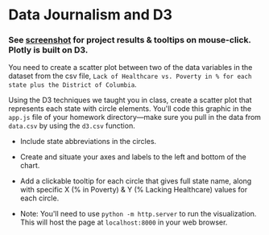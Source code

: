 # Data Journalism and D3

### See [screenshot](https://github.com/lyli888/Level-12-D3/blob/main/Interactive%20ToolTip%20Graph%20Screenshot.png) for project results & tooltips on mouse-click. Plotly is built on D3.

You need to create a scatter plot between two of the data variables in the dataset from the csv file, `Lack of Healthcare vs. Poverty in % for each state plus the District of Columbia`.

Using the D3 techniques we taught you in class, create a scatter plot that represents each state with circle elements. You'll code this graphic in the `app.js` file of your homework directory—make sure you pull in the data from `data.csv` by using the `d3.csv` function. 

* Include state abbreviations in the circles.

* Create and situate your axes and labels to the left and bottom of the chart.

* Add a clickable tooltip for each circle that gives full state name, along with specific X (% in Poverty) & Y (% Lacking Healthcare) values for each circle.

* Note: You'll need to use `python -m http.server` to run the visualization. This will host the page at `localhost:8000` in your web browser. 





